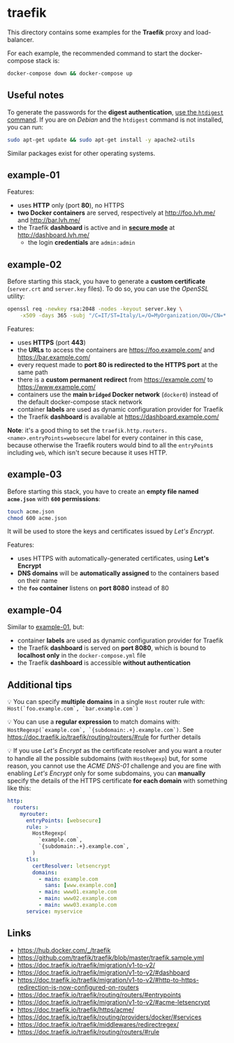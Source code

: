 # traefik

This directory contains some examples for the **Traefik** proxy and load-balancer.

For each example, the recommended command to start the docker-compose stack is:

```bash
docker-compose down && docker-compose up
```

## Useful notes

To generate the passwords for the **digest authentication**, [use the `htdigest` command](https://doc.traefik.io/traefik/middlewares/digestauth/). If you are on _Debian_ and the `htdigest` command is not installed, you can run:

```bash
sudo apt-get update && sudo apt-get install -y apache2-utils
```

Similar packages exist for other operating systems.

## example-01

Features:

- uses **HTTP** only (port **80**), no HTTPS
- **two Docker containers** are served, respectively at http://foo.lvh.me/ and http://bar.lvh.me/
- the Traefik **dashboard** is active and in [**secure mode**](https://doc.traefik.io/traefik/operations/dashboard/#secure-mode) at http://dashboard.lvh.me/
  - the login **credentials** are `admin:admin`

## example-02

Before starting this stack, you have to generate a **custom certificate** (`server.crt` and `server.key` files). To do so, you can use the _OpenSSL_ utility:

```bash
openssl req -newkey rsa:2048 -nodes -keyout server.key \
    -x509 -days 365 -subj "/C=IT/ST=Italy/L=/O=MyOrganization/OU=/CN=*.example.com" -out server.crt
```

Features:

- uses **HTTPS** (port **443**)
- the **URLs** to access the containers are https://foo.example.com/ and https://bar.example.com/
- every request made to **port 80 is redirected to the HTTPS port** at the same path
- there is a **custom permanent redirect** from https://example.com/ to https://www.example.com/
- containers use the **main `bridged` Docker network** (`docker0`) instead of the default docker-compose stack network
- container **labels** are used as dynamic configuration provider for Traefik
- the Traefik **dashboard** is available at https://dashboard.example.com/

**Note**: it's a good thing to set the `traefik.http.routers.<name>.entryPoints=websecure` label for every container in this case, because otherwise the Traefik routers would bind to all the `entryPoint`s including `web`, which isn't secure because it uses HTTP.

## example-03

Before starting this stack, you have to create an **empty file named `acme.json`** with **`600` permissions**:

```bash
touch acme.json
chmod 600 acme.json
```

It will be used to store the keys and certificates issued by _Let's Encrypt_.

Features:

- uses HTTPS with automatically-generated certificates, using **Let's Encrypt**
- **DNS domains** will be **automatically assigned** to the containers based on their name
- the **`foo` container** listens on **port 8080** instead of 80

## example-04

Similar to [example-01](#example-01), but:

- container **labels** are used as dynamic configuration provider for Traefik
- the Traefik **dashboard** is served on **port 8080**, which is bound to **localhost only** in the `docker-compose.yml` file
- the Traefik **dashboard** is accessible **without authentication**

## Additional tips

:bulb: You can specify **multiple domains** in a single `Host` router rule with: ``Host(`foo.example.com`, `bar.example.com`)``

:bulb: You can use a **regular expression** to match domains with: ``HostRegexp(`example.com`, `{subdomain:.+}.example.com`)``. See https://doc.traefik.io/traefik/routing/routers/#rule for further details

:bulb: If you use _Let's Encrypt_ as the certificate resolver and you want a router to handle all the possible subdomains (with `HostRegexp`) but, for some reason, you cannot use the _ACME DNS-01_ challenge and you are fine with enabling _Let's Encrypt_ only for some subdomains, you can **manually** specify the details of the HTTPS certificate **for each domain** with something like this:

```yaml
http:
  routers:
    myrouter:
      entryPoints: [websecure]
      rule: >
        HostRegexp(
          `example.com`,
          `{subdomain:.+}.example.com`,
        )
      tls:
        certResolver: letsencrypt
        domains:
          - main: example.com
            sans: [www.example.com]
          - main: www01.example.com
          - main: www02.example.com
          - main: www03.example.com
      service: myservice
```

## Links

- https://hub.docker.com/_/traefik
- https://github.com/traefik/traefik/blob/master/traefik.sample.yml
- https://doc.traefik.io/traefik/migration/v1-to-v2/
- https://doc.traefik.io/traefik/migration/v1-to-v2/#dashboard
- https://doc.traefik.io/traefik/migration/v1-to-v2/#http-to-https-redirection-is-now-configured-on-routers
- https://doc.traefik.io/traefik/routing/routers/#entrypoints
- https://doc.traefik.io/traefik/migration/v1-to-v2/#acme-letsencrypt
- https://doc.traefik.io/traefik/https/acme/
- https://doc.traefik.io/traefik/routing/providers/docker/#services
- https://doc.traefik.io/traefik/middlewares/redirectregex/
- https://doc.traefik.io/traefik/routing/routers/#rule
